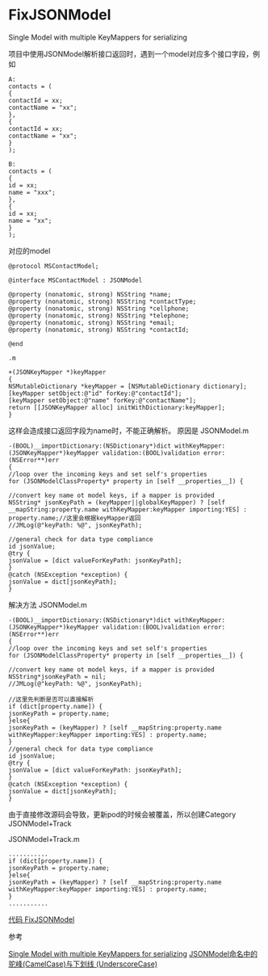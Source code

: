 # FixJSONModel
Single Model with multiple KeyMappers for serializing


项目中使用JSONModel解析接口返回时，遇到一个model对应多个接口字段，例如

```
A:
contacts = (
{
contactId = xx;
contactName = "xx";
},
{
contactId = xx;
contactName = "xx";
}
);

B:
contacts = (
{
id = xx;
name = "xxx";
},
{
id = xx;
name = "xx";
}
);
```

对应的model

```
@protocol MSContactModel;

@interface MSContactModel : JSONModel

@property (nonatomic, strong) NSString *name;
@property (nonatomic, strong) NSString *contactType;
@property (nonatomic, strong) NSString *cellphone;
@property (nonatomic, strong) NSString *telephone;
@property (nonatomic, strong) NSString *email;
@property (nonatomic, strong) NSString *contactId;

@end

.m

+(JSONKeyMapper *)keyMapper
{
NSMutableDictionary *keyMapper = [NSMutableDictionary dictionary];
[keyMapper setObject:@"id" forKey:@"contactId"];
[keyMapper setObject:@"name" forKey:@"contactName"];
return [[JSONKeyMapper alloc] initWithDictionary:keyMapper];
}
```

这样会造成接口返回字段为name时，不能正确解析。
原因是
JSONModel.m
```
-(BOOL)__importDictionary:(NSDictionary*)dict withKeyMapper:(JSONKeyMapper*)keyMapper validation:(BOOL)validation error:(NSError**)err
{
//loop over the incoming keys and set self's properties
for (JSONModelClassProperty* property in [self __properties__]) {

//convert key name ot model keys, if a mapper is provided
NSString* jsonKeyPath = (keyMapper||globalKeyMapper) ? [self __mapString:property.name withKeyMapper:keyMapper importing:YES] : property.name;//这里会根据keyMapper返回
//JMLog(@"keyPath: %@", jsonKeyPath);

//general check for data type compliance
id jsonValue;
@try {
jsonValue = [dict valueForKeyPath: jsonKeyPath];
}
@catch (NSException *exception) {
jsonValue = dict[jsonKeyPath];
}
```

解决方法
JSONModel.m
```
-(BOOL)__importDictionary:(NSDictionary*)dict withKeyMapper:(JSONKeyMapper*)keyMapper validation:(BOOL)validation error:(NSError**)err
{
//loop over the incoming keys and set self's properties
for (JSONModelClassProperty* property in [self __properties__]) {

//convert key name ot model keys, if a mapper is provided
NSString*jsonKeyPath = nil;
//JMLog(@"keyPath: %@", jsonKeyPath);

//这里先判断是否可以直接解析
if (dict[property.name]) {
jsonKeyPath = property.name;
}else{
jsonKeyPath = (keyMapper) ? [self __mapString:property.name withKeyMapper:keyMapper importing:YES] : property.name;
}
//general check for data type compliance
id jsonValue;
@try {
jsonValue = [dict valueForKeyPath: jsonKeyPath];
}
@catch (NSException *exception) {
jsonValue = dict[jsonKeyPath];
}
```

由于直接修改源码会导致，更新pod的时候会被覆盖，所以创建Category
JSONModel+Track

JSONModel+Track.m
```
...........
if (dict[property.name]) {
jsonKeyPath = property.name;
}else{
jsonKeyPath = (keyMapper) ? [self __mapString:property.name withKeyMapper:keyMapper importing:YES] : property.name;
}
...........
```

[代码 FixJSONModel](https://github.com/name002/FixJSONModel)

参考

[Single Model with multiple KeyMappers for serializing](https://github.com/jsonmodel/jsonmodel/issues/545)
[JSONModel命名中的驼峰(CamelCase)与下划线 (UnderscoreCase)](http://blog.csdn.net/baidu_32469997/article/details/51882917)
